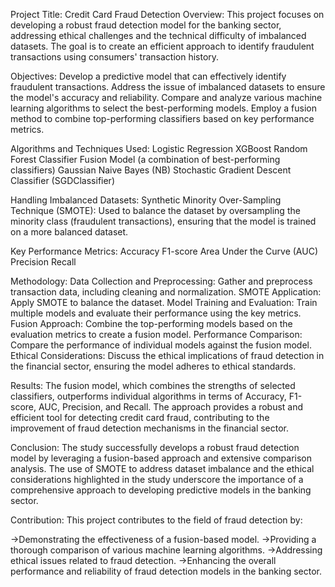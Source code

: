 Project Title: Credit Card Fraud Detection
Overview:
This project focuses on developing a robust fraud detection model for the banking sector, addressing ethical challenges and the technical difficulty of imbalanced datasets. The goal is to create an efficient approach to identify fraudulent transactions using consumers' transaction history.

Objectives:
Develop a predictive model that can effectively identify fraudulent transactions.
Address the issue of imbalanced datasets to ensure the model's accuracy and reliability.
Compare and analyze various machine learning algorithms to select the best-performing models.
Employ a fusion method to combine top-performing classifiers based on key performance metrics.

Algorithms and Techniques Used:
Logistic Regression
XGBoost
Random Forest Classifier
Fusion Model (a combination of best-performing classifiers)
Gaussian Naive Bayes (NB)
Stochastic Gradient Descent Classifier (SGDClassifier)

Handling Imbalanced Datasets:
Synthetic Minority Over-Sampling Technique (SMOTE): Used to balance the dataset by oversampling the minority class (fraudulent transactions), ensuring that the model is trained on a more balanced dataset.

Key Performance Metrics:
Accuracy
F1-score
Area Under the Curve (AUC)
Precision
Recall

Methodology:
Data Collection and Preprocessing: Gather and preprocess transaction data, including cleaning and normalization.
SMOTE Application: Apply SMOTE to balance the dataset.
Model Training and Evaluation: Train multiple models and evaluate their performance using the key metrics.
Fusion Approach: Combine the top-performing models based on the evaluation metrics to create a fusion model.
Performance Comparison: Compare the performance of individual models against the fusion model.
Ethical Considerations: Discuss the ethical implications of fraud detection in the financial sector, ensuring the model adheres to ethical standards.

Results:
The fusion model, which combines the strengths of selected classifiers, outperforms individual algorithms in terms of Accuracy, F1-score, AUC, Precision, and Recall.
The approach provides a robust and efficient tool for detecting credit card fraud, contributing to the improvement of fraud detection mechanisms in the financial sector.

Conclusion:
The study successfully develops a robust fraud detection model by leveraging a fusion-based approach and extensive comparison analysis.
The use of SMOTE to address dataset imbalance and the ethical considerations highlighted in the study underscore the importance of a comprehensive approach to developing predictive models in the banking sector.

Contribution:
This project contributes to the field of fraud detection by:

->Demonstrating the effectiveness of a fusion-based model.
->Providing a thorough comparison of various machine learning algorithms.
->Addressing ethical issues related to fraud detection.
->Enhancing the overall performance and reliability of fraud detection models in the banking sector.
